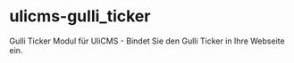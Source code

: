 # ulicms-gulli_ticker
Gulli Ticker Modul für UliCMS - Bindet Sie den Gulli Ticker in Ihre Webseite ein.
